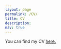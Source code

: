 ```yaml
---
layout: page
permalink: /CV/
title: CV
description: 
nav: true
---
```


You can find my CV [here.](https://cqcampos.github.io/assets/campos_cv.pdf) 
